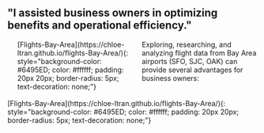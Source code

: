 
"I assisted business owners in optimizing benefits and operational efficiency."
---

<div style="display: flex;">
    <div style="flex: 50%; padding: 0 20px;">
        [Flights-Bay-Area](https://chloe-ltran.github.io/flights-Bay-Area/){: style="background-color: #6495ED; color: #ffffff; padding: 20px 20px; border-radius: 5px; text-decoration: none;"} 
    </div>
    <div style="flex: 50%;">
        Exploring, researching, and analyzing flight data from Bay Area airports (SFO, SJC, OAK) can provide several advantages for business owners:
    </div>
</div>
<br>
[Flights-Bay-Area](https://chloe-ltran.github.io/flights-Bay-Area/){: style="background-color: #6495ED; color: #ffffff; padding: 20px 20px; border-radius: 5px; text-decoration: none;"} 

<br>
